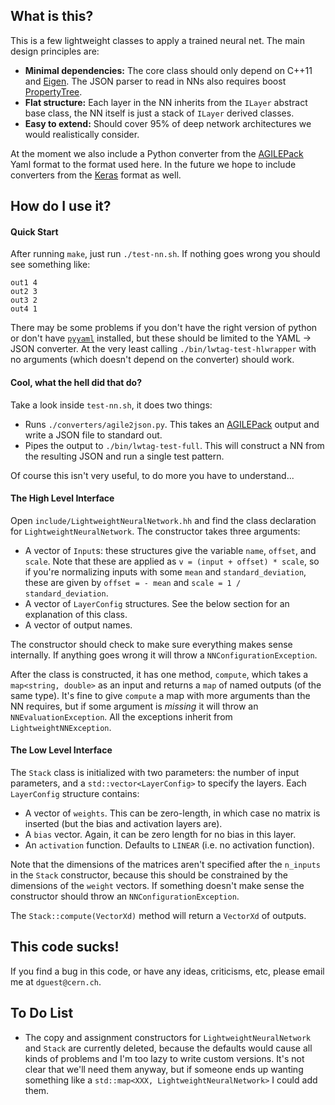 What is this?
-------------

This is a few lightweight classes to apply a trained neural net. The
main design principles are:

 - **Minimal dependencies:** The core class should only depend on
   C++11 and [Eigen][eg]. The JSON parser to read in NNs also requires
   boost [PropertyTree][pt].
 - **Flat structure:** Each layer in the NN inherits from the `ILayer`
   abstract base class, the NN itself is just a stack of `ILayer`
   derived classes.
 - **Easy to extend:** Should cover 95% of deep network architectures we
   would realistically consider.

At the moment we also include a Python converter from the
[AGILEPack][ap] Yaml format to the format used here. In the future we
hope to include converters from the [Keras][kr] format as well.

How do I use it?
----------------

#### Quick Start ####

After running `make`, just run `./test-nn.sh`. If nothing goes wrong
you should see something like:

```
out1 4
out2 3
out3 2
out4 1
```

There may be some problems if you don't have the right version of
python or don't have [`pyyaml`][pyy] installed, but these should be
limited to the YAML -> JSON converter. At the very least calling
`./bin/lwtag-test-hlwrapper` with no arguments (which doesn't depend
on the converter) should work.

#### Cool, what the hell did that do? ####

Take a look inside `test-nn.sh`, it does two things:

 - Runs `./converters/agile2json.py`. This takes an [AGILEPack][ap]
   output and write a JSON file to standard out.
 - Pipes the output to `./bin/lwtag-test-full`. This will construct a
   NN from the resulting JSON and run a single test pattern.

Of course this isn't very useful, to do more you have to understand...

#### The High Level Interface ####

Open `include/LightweightNeuralNetwork.hh` and find the class
declaration for `LightweightNeuralNetwork`. The constructor takes
three arguments:

 - A vector of `Input`s: these structures give the variable `name`,
   `offset`, and `scale`. Note that these are applied as `v = (input +
   offset) * scale`, so if you're normalizing inputs with some `mean`
   and `standard_deviation`, these are given by `offset = - mean` and
   `scale = 1 / standard_deviation`.
 - A vector of `LayerConfig` structures. See the below section for an
   explanation of this class.
 - A vector of output names.

The constructor should check to make sure everything makes sense
internally. If anything goes wrong it will throw a
`NNConfigurationException`.

After the class is constructed, it has one method, `compute`, which
takes a `map<string, double>` as an input and returns a `map` of named
outputs (of the same type). It's fine to give `compute` a map with
more arguments than the NN requires, but if some argument is _missing_
it will throw an `NNEvaluationException`. All the exceptions inherit
from `LightweightNNException`.

#### The Low Level Interface ####

The `Stack` class is initialized with two parameters: the number of
input parameters, and a `std::vector<LayerConfig>` to specify the
layers. Each `LayerConfig` structure contains:

 - A vector of `weights`. This can be zero-length, in which case no
   matrix is inserted (but the bias and activation layers are).
 - A `bias` vector. Again, it can be zero length for no bias in this
   layer.
 - An `activation` function. Defaults to `LINEAR` (i.e. no activation
   function).

Note that the dimensions of the matrices aren't specified after the
`n_inputs` in the `Stack` constructor, because this should be
constrained by the dimensions of the `weight` vectors. If something
doesn't make sense the constructor should throw an
`NNConfigurationException`.

The `Stack::compute(VectorXd)` method will return a `VectorXd` of
outputs.

This code sucks!
----------------

If you find a bug in this code, or have any ideas, criticisms, etc, please email me at `dguest@cern.ch`.

To Do List
----------

 - The copy and assignment constructors for `LightweightNeuralNetwork`
   and `Stack` are currently deleted, because the defaults would cause
   all kinds of problems and I'm too lazy to write custom
   versions. It's not clear that we'll need them anyway, but if
   someone ends up wanting something like a `std::map<XXX,
   LightweightNeuralNetwork>` I could add them.


[ap]: https://github.com/lukedeo/AGILEPack
[kr]: http://keras.io/
[eg]: http://eigen.tuxfamily.org
[pt]: http://www.boost.org/doc/libs/1_59_0/doc/html/property_tree.html
[pyy]: http://pyyaml.org/wiki/PyYAML
